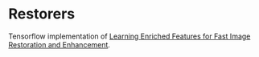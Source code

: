 # Restorers

Tensorflow implementation of [Learning Enriched Features for Fast Image Restoration and Enhancement](https://www.waqaszamir.com/publication/zamir-2022-mirnetv2/zamir-2022-mirnetv2.pdf).
